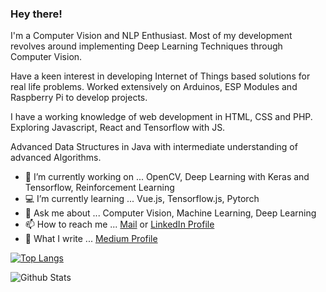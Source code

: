 
### Hey there!

I'm a Computer Vision and NLP Enthusiast. Most of my development revolves around implementing Deep Learning Techniques through Computer Vision.

Have a keen interest in developing Internet of Things based solutions for real life problems. Worked extensively on Arduinos, ESP Modules and Raspberry Pi to develop
projects.

I have a working knowledge of web development in HTML, CSS and PHP. Exploring Javascript, React and Tensorflow with JS.

Advanced Data Structures in Java with intermediate understanding of advanced Algorithms.

- 🔭 I’m currently working on ... OpenCV, Deep Learning with Keras and Tensorflow, Reinforcement Learning
- 💻 I’m currently learning ... Vue.js, Tensorflow.js, Pytorch
- 💬 Ask me about ... Computer Vision, Machine Learning, Deep Learning
- 📫 How to reach me ... [Mail](amolikvivian@gmail.com) or [LinkedIn Profile](https://linkedin.com/in/amolikvivian)
- 📝 What I write ... [Medium Profile](https://medium.com/amolikvivian)
 
[![Top Langs](https://github-readme-stats.vercel.app/api/top-langs/?username=amolikvivian&layout=compact&theme=vue-dark)](https://github.com/riasingh12)

<img
align="left"
alt="Github Stats"
src="https://github-readme-stats.vercel.app/api?username=amolikvivian&hide=issues&show_icons=true&include_all_commits=true&theme=vue-dark"/>

<br>

